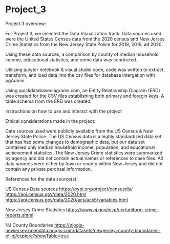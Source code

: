 # Project_3

Project 3 overview:

For Project 3, we selected the Data Visualization track. Data sources used were the United States Census data from the 2020 census and New Jersey Crime Statistics from the New Jersey State Police for 2018, 2019, ad 2020. 

Using these data sources, a comparison by county of median household income, educational statistics, and crime data was conducted. 

Utilizing jupyter notebook & visual studio code, code was written to extract, transform, and load data into the csv files for database intergation with pgAdmin. 

Using quickdatabasediagrams.com, an Entity Relationship Diagram (ERD) was created for the CSV files establishing both primary and foregin keys. A table schema from the ERD was created.




Instructions on how to use and interact with the project




Ethical considerations made in the project:

Data sources used were publicly available from the US Census & New Jersey State Police. The US Census data is a highly standardized data set that has had some changes to demographic data, but our data set contained only median household income, population, and educational achievement statistics. The New Jersey Crime statistics were summarized by agency and did not contain actual names or references to case files. All data sources were either by town or county within New Jersey and did not contain any private peronsal information. 



References for the data source(s):

US Census Data sources
https://pypi.org/project/censusdis/
https://api.census.gov/data/2020.html
https://api.census.gov/data/2020/acs/acs5/variables.html

New Jersey Crime Statistics
https://www.nj.gov/njsp/ucr/uniform-crime-reports.shtml

NJ County Boundaries
https://njogis-newjersey.opendata.arcgis.com/datasets/newjersey::county-boundaries-of-nj/explore?showTable=true



